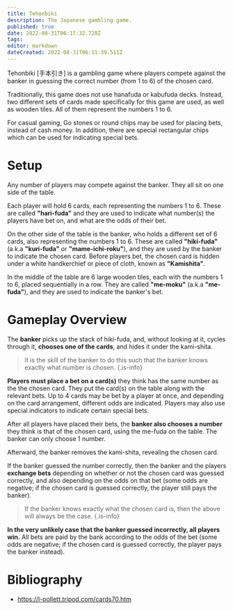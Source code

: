```yaml
---
title: Tehonbiki
description: The Japanese gambling game.
published: true
date: 2022-08-31T06:17:32.728Z
tags: 
editor: markdown
dateCreated: 2022-08-31T06:11:39.511Z
---
```


Tehonbiki [手本引き] is a gambling game where players compete against the banker in guessing the correct number (from 1 to 6) of the chosen card.

Traditionally, this game does not use hanafuda or kabufuda decks. Instead, two different sets of cards made specifically for this game are used, as well as wooden tiles. All of them represent the numbers 1 to 6.

For casual gaming, Go stones or round chips may be used for placing bets, instead of cash money. In addition, there are special rectangular chips which can be used for indicating special bets.

# Setup
Any number of players may compete against the banker. They all sit on one side of the table.

Each player will hold 6 cards, each representing the numbers 1 to 6. These are called **"hari-fuda"** and they are used to indicate what number(s) the players have bet on, and what are the odds of their bet.

On the other side of the table is the banker, who holds a different set of 6 cards, also representing the numbers 1 to 6. These are called **"hiki-fuda"** (a.k.a **"kuri-fuda"** or **"mame-ichi-roku"**), and they are used by the banker to indicate the chosen card. Before players bet, the chosen card is hidden under a white handkerchief or piece of cloth, known as **"Kamishita"**.

In the middle of the table are 6 large wooden tiles, each with the numbers 1 to 6, placed sequentially in a row. They are called **"me-moku"** (a.k.a **"me-fuda"**), and they are used to indicate the banker's bet.

# Gameplay Overview
The **banker** picks up the stack of hiki-fuda, and, without looking at it, cycles through it, **chooses one of the cards**, and hides it under the kami-shita.

> It is the skill of the banker to do this such that the banker knows exactly what number is chosen.
{.is-info}

**Players must place a bet on a card(s)** they think has the same number as the the chosen card. They put the card(s) on the table along with the relevant bets. Up to 4 cards may be bet by a player at once, and depending on the card arrangement, different odds are indicated. Players may also use special indicators to indicate certain special bets.

After all players have placed their bets, the **banker also chooses a number** they think is that of the chosen card, using the me-fuda on the table. The banker can only choose 1 number.

Afterward, the banker removes the kami-shita, revealing the chosen card.

If the banker guessed the number correctly, then the banker and the players **exchange bets** depending on whether or not the chosen card was guessed correctly, and also depending on the odds on that bet (some odds are negative; if the chosen card is guessed correctly, the player still pays the banker).

> If the banker knows exactly what the chosen card is, then the above will always be the case.
{.is-info}

**In the very unlikely case that the banker guessed incorrectly, all players win.** All bets are paid by the bank according to the odds of the bet (some odds are negative; if the chosen card is guessed correctly, the player pays the banker instead).

# Bibliography
- https://l-pollett.tripod.com/cards70.htm